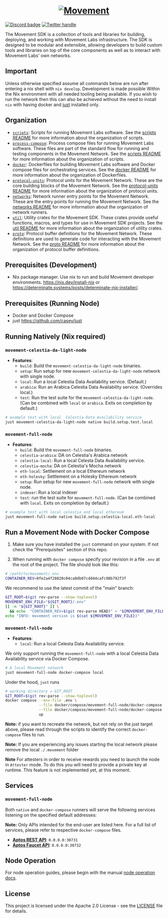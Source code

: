 <a href="https://movementlabs.xyz/">
  <h1 align="center">
      <img alt="Movement" src="./img/movement-labs-logo-yellow.png">
  </h1>
</a>

[![Discord badge][]](https://discord.gg/movementlabsxyz)
[![Twitter handle][]][Twitter badge]

[Discord badge]: https://img.shields.io/discord/1101576619493167217?logo=discord
[Twitter handle]: https://img.shields.io/twitter/follow/movementlabsxyz.svg?style=social&label=Follow
[Twitter badge]: https://twitter.com/intent/follow?screen_name=movementlabsxyz

The Movement SDK is a collection of tools and libraries for building, deploying, and working with Movement Labs infrastructure. The SDK is designed to be modular and extensible, allowing developers to build custom tools and libraries on top of the core components as well as to interact with Movement Labs' own networks.

## Important
Unless otherwise specified assume all commands below are run after entering a nix shell with `nix develop`.  Development is made possible Within the Nix environment with all needed tooling being available.  If you wish to run the network then this can also be achieved without the need to install `nix` with having docker and [just](https://github.com/casey/just) installed only. 

## Organization
- [`scripts`](./scripts): Scripts for running Movement Labs software. See the [scripts README](./scripts/README.md) for more information about the organization of scripts.
- [`process-compose`](./process-compose): Process compose files for running Movement Labs software. These files are part of the standard flow for running and testing components in the Movement Network. See the [scripts README](./scripts/README.md) for more information about the organization of scripts.
- [`docker`](./docker): Dockerfiles for building Movement Labs software and Docker compose files for orchestrating services. See the [docker README](./docker/README.md) for more information about the organization of Dockerfiles.
- [`protocol-units`](./protocol-units): Protocol units for the Movement Network. These are the core building blocks of the Movement Network. See the [protocol-units README](./protocol-units/README.md) for more information about the organization of protocol units.
- [`networks`](./networks): Network runner entry points for the Movement Network. These are the entry points for running the Movement Network. See the [networks README](./networks/README.md) for more information about the organization of network runners.
- [`util`](./util): Utility crates for the Movement SDK. These crates provide useful functions, macros, and types for use in Movement SDK projects. See the [util README](./util/README.md) for more information about the organization of utility crates.
- [`proto`](./proto): Protocol buffer definitions for the Movement Network. These definitions are used to generate code for interacting with the Movement Network. See the [proto README](./proto/README.md) for more information about the organization of protocol buffer definitions.

## Prerequisites (Development)
- Nix package manager. Use nix to run and build Movement developer environments.  https://nix.dev/install-nix or https://determinate.systems/posts/determinate-nix-installer/.

## Prerequisites (Running Node)
- Docker and Docker Compose
- just https://github.com/casey/just

## Running Natively (Nix required)

### `movement-celestia-da-light-node`

- **Features**:
    - `build`: Build the `movement-celestia-da-light-node` binaries.
    - `setup`: Run setup for new `movement-celestia-da-light-node` network with single node.
    - `local`: Run a local Celestia Data Availability service. (Default.)
    - `arabica`: Run an Arabica Celestia Data Availability service. (Overrides local.)
    - `test`: Run the test suite for the `movement-celestia-da-light-node`. (Can be combined with `local` or `arabica`. Exits on completion by default.)

```bash
# example test with local  Celestia Data Availability service
just movement-celestia-da-light-node native build.setup.test.local
```

### `movement-full-node`

- **Features**:
    - `build`: Build the `movement-full-node` binaries.
    - `celestia-arabica`: DA on Celestia's Arabica network
    - `celestia-local`: Run a local Celesta Data Availability service.
    - `celestia-mocha`: DA on Celestia's Mocha network
    - `eth-local`: Settlement on a local Ethereum network
    - `eth-holesky`: Settlement on a Holesky Ethereum network
    - `setup`: Run setup for new `movement-full-node` network with single node.
    - `indexer`: Run a local indexer
    - `test`: run the test suite for `movement-full-node`. (Can be combined with `local`. Exits on completion by default.)

```bash
# example test with local celestia and local ethereum
just movement-full-node native build.setup.celestia-local.eth-local
```

## Run a Movement Node with Docker Compose
1. Make sure you have installed the `just` command on your system. If not check the 
"Prerequisites" section of this repo.

2. When running with `docker compose` specify your revision in a file `.env` at the root of
the project. The file should look like this:
```bash
# /path/to/movement/.env
CONTAINER_REV=0fe2a4f28820c04ca0db07cdd44cafc98b792f3f
```

We recommend to use the latest commit of the "main" branch:
```bash
GIT_ROOT=$(git rev-parse --show-toplevel)
MOVEMENT_ENV_FILE="${GIT_ROOT}/.env"
[[ -n "${GIT_ROOT}" ]] \
  && echo  "CONTAINER_REV=$(git rev-parse HEAD)" > "${MOVEMENT_ENV_FILE}"
echo "INFO: movement version is $(cat ${MOVEMENT_ENV_FILE})"
```

### `movement-full-node`

- **Features**:
    - `local`: Run a local Celesta Data Availability service.

We only support running the `movement-full-node` with a local Celestia Data Availability 
service via Docker Compose.

```bash
# A local Movement network
just movement-full-node docker-compose local
```
Under the hood, `just` runs
```bash
# working directory = GIT_ROOT
GIT_ROOT=$(git rev-parse --show-toplevel)
docker compose --env-file .env \
               --file docker/compose/movement-full-node/docker-compose.yml \
               --file docker/compose/movement-full-node/docker-compose.local.yml \
               up
```

**Note:** if you want to recreate the network, but not rely on the just target above, please read through the scripts to identify the correct `docker-compose` files to run.

**Note:** If you are experiencing any issues starting the local network please remove the local `./.movement` folder

**Note** For attesters in order to receive rewards you need to launch the node in 
`Attester` mode. To do this you will need to provide a private key at runtime.
This feature is not implemented yet, at this moment.

## Services

### `movement-full-node`

Both `native` and `docker-compose` runners will serve the following services listening on the specified default addresses:

**Note:** Only APIs intended for the end-user are listed here. For a full list of services, please refer to respective `docker-compose` files.

- **[Aptos REST API](https://api.devnet.aptoslabs.com/v1/spec#/)**: `0.0.0.0:30731`
- **[Aptos Faucet API](https://aptos.dev/apis/#faucet-api-only-testnetdevnet)**: `0.0.0.0:30732`

## Node Operation
For node operation guides, please begin with the manual [node operation docs](./docs/movement-node/run/manual/README.md).

## License

This project is licensed under the Apache 2.0 License - see the [LICENSE](LICENSE) file for details. 
